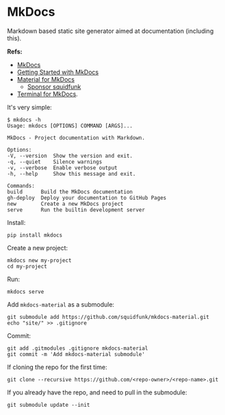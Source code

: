 # MkDocs

Markdown based static site generator aimed at documentation (including this).

**Refs:**

- [MkDocs](https://www.mkdocs.org/)
- [Getting Started with MkDocs](https://www.mkdocs.org/getting-started/)
- [Material for MkDocs](https://squidfunk.github.io/mkdocs-material/)
    - [Sponsor squidfunk](https://github.com/sponsors/squidfunk)
- [Terminal for MkDocs](https://github.com/ntno/mkdocs-terminal).

It's very simple:

    $ mkdocs -h
    Usage: mkdocs [OPTIONS] COMMAND [ARGS]...

    MkDocs - Project documentation with Markdown.

    Options:
    -V, --version  Show the version and exit.
    -q, --quiet    Silence warnings
    -v, --verbose  Enable verbose output
    -h, --help     Show this message and exit.

    Commands:
    build      Build the MkDocs documentation
    gh-deploy  Deploy your documentation to GitHub Pages
    new        Create a new MkDocs project
    serve      Run the builtin development server

Install:

    pip install mkdocs

Create a new project:

    mkdocs new my-project
    cd my-project

Run:

    mkdocs serve

Add `mkdocs-material` as a submodule:

    git submodule add https://github.com/squidfunk/mkdocs-material.git
    echo "site/" >> .gitignore

Commit:

    git add .gitmodules .gitignore mkdocs-material
    git commit -m 'Add mkdocs-material submodule'

If cloning the repo for the first time:

    git clone --recursive https://github.com/<repo-owner>/<repo-name>.git

If you already have the repo, and need to pull in the submodule:

    git submodule update --init  
